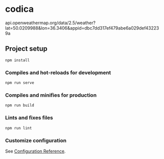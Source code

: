 # codica

api.openweathermap.org/data/2.5/weather?lat=50.0209988&lon=36.3406&appid=dbc7dd317ef479abe6a029def432239a

## Project setup
```
npm install
```

### Compiles and hot-reloads for development
```
npm run serve
```

### Compiles and minifies for production
```
npm run build
```

### Lints and fixes files
```
npm run lint
```

### Customize configuration
See [Configuration Reference](https://cli.vuejs.org/config/).
